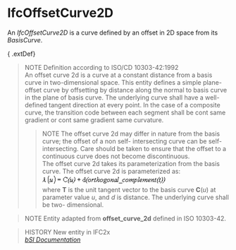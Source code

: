 IfcOffsetCurve2D
================
An _IfcOffsetCurve2D_ is a curve defined by an offset in 2D space from its
_BasisCurve_.  
  
{ .extDef}  
> NOTE Definition according to ISO/CD 10303-42:1992  
> An offset curve 2d is a curve at a constant distance from a basis curve in
> two-dimensional space. This entity defines a simple plane-offset curve by
> offsetting by distance along the normal to basis curve in the plane of basis
> curve. The underlying curve shall have a well-defined tangent direction at
> every point. In the case of a composite curve, the transition code between
> each segment shall be cont same gradient or cont same gradient same
> curvature.  
>> NOTE  The offset curve 2d may differ in nature from the basis curve; the
offset of a non self- intersecting curve can be self-intersecting. Care should
be taken to ensure that the offset to a continuous curve does not become
discontinuous.  
> The offset curve 2d takes its parameterization from the basis curve. The
> offset curve 2d is parameterized as:  
>> ![Math](../figures/ifcoffsetcurve2d-math1.gif)  
> where **T** is the unit tangent vector to the basis curve **C**(_u_) at
> parameter value _u_, and _d_ is distance. The underlying curve shall be two-
> dimensional.  
  
> NOTE  Entity adapted from **offset_curve_2d** defined in ISO 10303-42.  
  
> HISTORY  New entity in IFC2x  
[ _bSI
Documentation_](https://standards.buildingsmart.org/IFC/DEV/IFC4_2/FINAL/HTML/schema/ifcgeometryresource/lexical/ifcoffsetcurve2d.htm)


